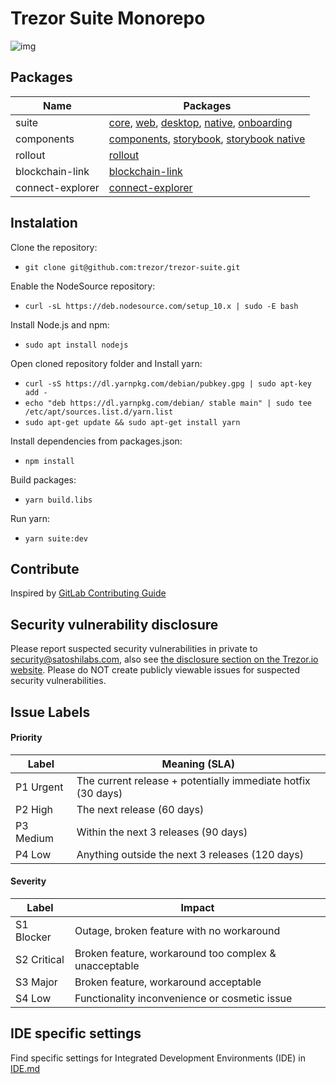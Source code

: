 # Trezor Suite Monorepo
![img](https://repository-images.githubusercontent.com/148657224/439f6100-765f-11e9-9bff-b725eef3c4a6)

## Packages

Name            | Packages
--------------- | ----------
suite           | [core](./packages/suite), [web](./packages/suite-web), [desktop](./packages/suite-desktop), [native](./packages/suite-native), [onboarding](./packages/suite-onboarding)
components      | [components](./packages/components), [storybook](./packages/components-storybook), [storybook native](./packages/components-storybook-native)
rollout         | [rollout](./packages/rollout)
blockchain-link | [blockchain-link](./packages/blockchain-link)
connect-explorer | [connect-explorer](./packages/connect-explorer)

## Instalation

Clone the repository:
- `git clone git@github.com:trezor/trezor-suite.git`

Enable the NodeSource repository:
- `curl -sL https://deb.nodesource.com/setup_10.x | sudo -E bash`

Install Node.js and npm:
- `sudo apt install nodejs`

Open cloned repository folder and Install yarn:
- `curl -sS https://dl.yarnpkg.com/debian/pubkey.gpg | sudo apt-key add -`
- `echo "deb https://dl.yarnpkg.com/debian/ stable main" | sudo tee /etc/apt/sources.list.d/yarn.list`
- `sudo apt-get update && sudo apt-get install yarn`

Install dependencies from packages.json:
- `npm install`

Build packages:
- `yarn build.libs`

Run yarn:
- `yarn suite:dev`

## Contribute

Inspired by [GitLab Contributing Guide](https://docs.gitlab.com/ee/development/contributing/)

## Security vulnerability disclosure

Please report suspected security vulnerabilities in private to [security@satoshilabs.com](mailto:security@satoshilabs.com), also see [the disclosure section on the Trezor.io website](https://trezor.io/security/). Please do NOT create publicly viewable issues for suspected security vulnerabilities.

## Issue Labels

#### Priority

Label     | Meaning (SLA)
----------|--------------
P1 Urgent | The current release + potentially immediate hotfix (30 days)
P2 High   | The next release (60 days)
P3 Medium | Within the next 3 releases (90 days)
P4 Low    | Anything outside the next 3 releases (120 days)

#### Severity

Label       | Impact
------------|-------
S1 Blocker  | Outage, broken feature with no workaround
S2 Critical | Broken feature, workaround too complex & unacceptable
S3 Major    | Broken feature, workaround acceptable
S4 Low      | Functionality inconvenience or cosmetic issue

## IDE specific settings
Find specific settings for Integrated Development Environments (IDE) in [IDE.md](./IDE.md)
